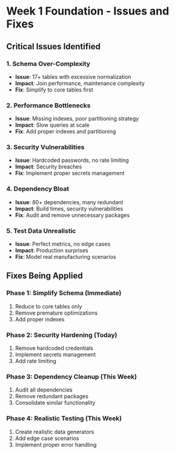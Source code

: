 # Week 1 Foundation - Issues and Fixes

## Critical Issues Identified

### 1. Schema Over-Complexity
- **Issue**: 17+ tables with excessive normalization
- **Impact**: Join performance, maintenance complexity
- **Fix**: Simplify to core tables first

### 2. Performance Bottlenecks
- **Issue**: Missing indexes, poor partitioning strategy
- **Impact**: Slow queries at scale
- **Fix**: Add proper indexes and partitioning

### 3. Security Vulnerabilities
- **Issue**: Hardcoded passwords, no rate limiting
- **Impact**: Security breaches
- **Fix**: Implement proper secrets management

### 4. Dependency Bloat
- **Issue**: 80+ dependencies, many redundant
- **Impact**: Build times, security vulnerabilities
- **Fix**: Audit and remove unnecessary packages

### 5. Test Data Unrealistic
- **Issue**: Perfect metrics, no edge cases
- **Impact**: Production surprises
- **Fix**: Model real manufacturing scenarios

## Fixes Being Applied

### Phase 1: Simplify Schema (Immediate)
1. Reduce to core tables only
2. Remove premature optimizations
3. Add proper indexes

### Phase 2: Security Hardening (Today)
1. Remove hardcoded credentials
2. Implement secrets management
3. Add rate limiting

### Phase 3: Dependency Cleanup (This Week)
1. Audit all dependencies
2. Remove redundant packages
3. Consolidate similar functionality

### Phase 4: Realistic Testing (This Week)
1. Create realistic data generators
2. Add edge case scenarios
3. Implement proper error handling